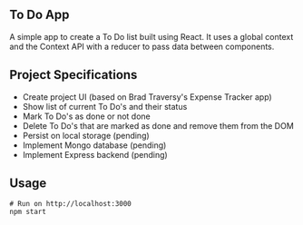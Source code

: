 ## To Do App

A simple app to create a To Do list built using React.
It uses a global context and the Context API with a reducer to pass data between components.

## Project Specifications

- Create project UI (based on Brad Traversy's Expense Tracker app)
- Show list of current To Do's and their status
- Mark To Do's as done or not done
- Delete To Do's that are marked as done and remove them from the DOM
- Persist on local storage (pending)
- Implement Mongo database (pending)
- Implement Express backend (pending)

## Usage

```
# Run on http://localhost:3000
npm start
```
